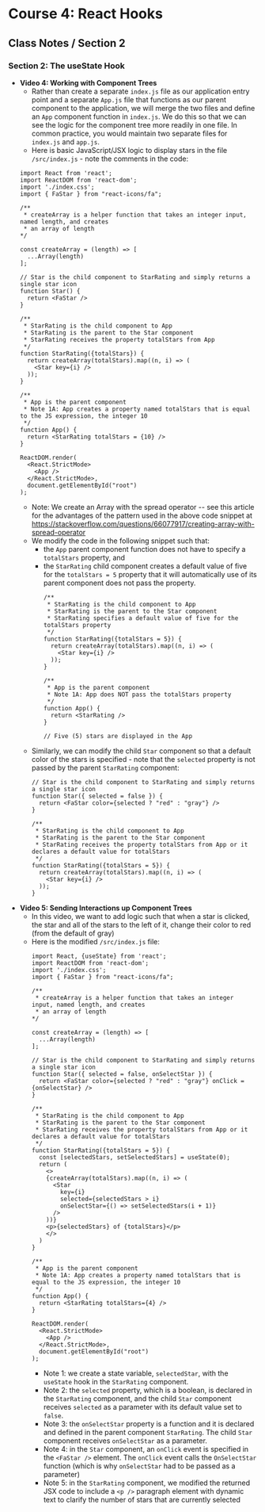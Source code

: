# Course 4: React Hooks
## Class Notes / Section 2

### Section 2: The useState Hook
- __Video 4: Working with Component Trees__
  - Rather than create a separate `index.js` file as our application entry point and a separate `App.js` file that functions as our parent component to the application, we will merge the two files and define an `App` component function in `index.js`. We do this so that we can see the logic for the component tree more readily in one file. In common practice, you would maintain two separate files for `index.js` and `app.js`.
  - Here is basic JavaScript/JSX logic to display stars in the file `/src/index.js` - note the comments in the code:
  ```
  import React from 'react';
  import ReactDOM from 'react-dom';
  import './index.css';
  import { FaStar } from "react-icons/fa";

  /**
   * createArray is a helper function that takes an integer input, named length, and creates 
   * an array of length
  */

  const createArray = (length) => [
    ...Array(length)
  ];

  // Star is the child component to StarRating and simply returns a single star icon
  function Star() {
    return <FaStar />
  }

  /**
   * StarRating is the child component to App
   * StarRating is the parent to the Star component
   * StarRating receives the property totalStars from App
   */
  function StarRating({totalStars}) {
    return createArray(totalStars).map((n, i) => (
      <Star key={i} />
    ));
  }

  /**
   * App is the parent component
   * Note 1A: App creates a property named totalStars that is equal to the JS expression, the integer 10
   */
  function App() {
    return <StarRating totalStars = {10} />
  }

  ReactDOM.render(
    <React.StrictMode>
      <App />
    </React.StrictMode>,
    document.getElementById("root")
  );
  ```
    - Note: We create an Array with the spread operator -- see this article for the advantages of the pattern used in the above code snippet at <https://stackoverflow.com/questions/66077917/creating-array-with-spread-operator>
  - We modify the code in the following snippet such that:    
    - the `App` parent component function does not have to specify a `totalStars` property, and
    - the `StarRating` child component creates a default value of five for the `totalStars = 5` property that it will automatically use of its parent component does not pass the property.
      ```
      /**
       * StarRating is the child component to App
       * StarRating is the parent to the Star component
       * StarRating specifies a default value of five for the totalStars property
       */
      function StarRating({totalStars = 5}) {
        return createArray(totalStars).map((n, i) => (
          <Star key={i} />
        ));
      }

      /**
       * App is the parent component
       * Note 1A: App does NOT pass the totalStars property
       */
      function App() {
        return <StarRating />
      }
      
      // Five (5) stars are displayed in the App
      ```
  - Similarly, we can modify the child `Star` component so that a default color of the stars is specified - note that the `selected` property is not passed by the parent `StarRating` component:
    ```
    // Star is the child component to StarRating and simply returns a single star icon
    function Star({ selected = false }) {
      return <FaStar color={selected ? "red" : "gray"} />
    }

    /**
     * StarRating is the child component to App
     * StarRating is the parent to the Star component
     * StarRating receives the property totalStars from App or it declares a default value for totalStars
     */
    function StarRating({totalStars = 5}) {
      return createArray(totalStars).map((n, i) => (
        <Star key={i} />
      ));
    }
    ```
- __Video 5: Sending Interactions up Component Trees__   
  - In this video, we want to add logic such that when a star is clicked, the star and all of the stars to the left of it, change their color to red (from the default of gray)
  - Here is the modified `/src/index.js` file:
    ```
    import React, {useState} from 'react';
    import ReactDOM from 'react-dom';
    import './index.css';
    import { FaStar } from "react-icons/fa";

    /**
     * createArray is a helper function that takes an integer input, named length, and creates 
     * an array of length
    */

    const createArray = (length) => [
      ...Array(length)
    ];

    // Star is the child component to StarRating and simply returns a single star icon
    function Star({ selected = false, onSelectStar }) {
      return <FaStar color={selected ? "red" : "gray"} onClick = {onSelectStar} />
    }

    /**
     * StarRating is the child component to App
     * StarRating is the parent to the Star component
     * StarRating receives the property totalStars from App or it declares a default value for totalStars
     */
    function StarRating({totalStars = 5}) {
      const [selectedStars, setSelectedStars] = useState(0);
      return (
        <>
        {createArray(totalStars).map((n, i) => (
          <Star 
            key={i} 
            selected={selectedStars > i}
            onSelectStar={() => setSelectedStars(i + 1)} 
          />
        ))}
        <p>{selectedStars} of {totalStars}</p>
        </>
      )
    }

    /**
     * App is the parent component
     * Note 1A: App creates a property named totalStars that is equal to the JS expression, the integer 10
     */
    function App() {
      return <StarRating totalStars={4} />
    }

    ReactDOM.render(
      <React.StrictMode>
        <App />
      </React.StrictMode>,
      document.getElementById("root")
    );
    ```
    - Note 1: we create a state variable, `selectedStar`, with the `useState` hook in the `StarRating` component.
    - Note 2: the `selected` property, which is a boolean, is declared in the `StarRating` component, and the child `Star` component receives `selected` as a parameter with its default value set to `false`.
    - Note 3: the `onSelectStar` property is a function and it is declared and defined in the parent component `StarRating`. The child `Star` component receives `onSelectStar` as a parameter.
    - Note 4: in the `Star` component, an `onClick` event is specified in the `<FaStar />` element. The `onClick` event calls the `OnSelectStar` function (which is why `onSelectStar` had to be passed as a parameter)
    - Note 5: in the `StarRating` component, we modified the returned JSX code to include a `<p />` paragraph element with dynamic text to clarify the number of stars that are currently selected
